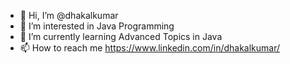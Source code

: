 - 👋 Hi, I’m @dhakalkumar
- 👀 I’m interested in Java Programming
- 🌱 I’m currently learning Advanced Topics in Java
- 📫 How to reach me https://www.linkedin.com/in/dhakalkumar/

<!---
dhakalkumar/dhakalkumar is a ✨ special ✨ repository because its `README.md` (this file) appears on your GitHub profile.
You can click the Preview link to take a look at your changes.
--->
